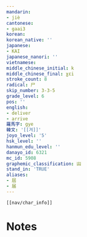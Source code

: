 ```yaml
---
mandarin:
- jiè
cantonese:
- gaai3
korean:
korean_native: ''
japanese:
- KAI
japanese_nanori: ''
vietnamese:
middle_chinese_initial: k
middle_chinese_final: ɣɛi
stroke_count: 8
radical: 尸
skip_number: 3-3-5
grade_level: 6
pos: ''
english:
- deliver
- arrive
羅馬字: gye
韓文: '[[겨]]'
joyo_level: '5'
hsk_level: ''
hanmun_edu_level: ''
danayo_id: 6321
mc_id: 5908
graphemic_classification: 凷
stand_in: 'TRUE'
aliases:
- 屆
- 届
---
```

```meta-bind-embed
[[nav/char_info]]
```

# Notes
